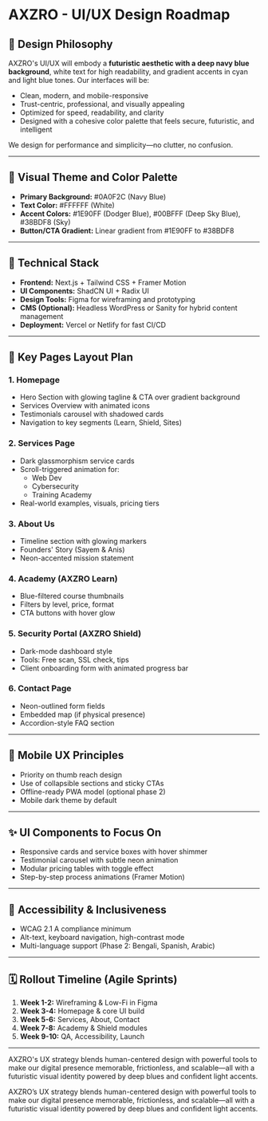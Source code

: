 # AXZRO - UI/UX Design Roadmap

## 🎨 Design Philosophy

AXZRO's UI/UX will embody a **futuristic aesthetic with a deep navy blue background**, white text for high readability, and gradient accents in cyan and light blue tones. Our interfaces will be:

- Clean, modern, and mobile-responsive
- Trust-centric, professional, and visually appealing
- Optimized for speed, readability, and clarity
- Designed with a cohesive color palette that feels secure, futuristic, and intelligent

We design for performance and simplicity—no clutter, no confusion.

---

## 🎨 Visual Theme and Color Palette

- **Primary Background:** #0A0F2C (Navy Blue)
- **Text Color:** #FFFFFF (White)
- **Accent Colors:** #1E90FF (Dodger Blue), #00BFFF (Deep Sky Blue), #38BDF8 (Sky)
- **Button/CTA Gradient:** Linear gradient from #1E90FF to #38BDF8

---

## 🔧 Technical Stack

- **Frontend:** Next.js + Tailwind CSS + Framer Motion
- **UI Components:** ShadCN UI + Radix UI
- **Design Tools:** Figma for wireframing and prototyping
- **CMS (Optional):** Headless WordPress or Sanity for hybrid content management
- **Deployment:** Vercel or Netlify for fast CI/CD

---

## 📐 Key Pages Layout Plan

### 1. **Homepage**

- Hero Section with glowing tagline & CTA over gradient background
- Services Overview with animated icons
- Testimonials carousel with shadowed cards
- Navigation to key segments (Learn, Shield, Sites)

### 2. **Services Page**

- Dark glassmorphism service cards
- Scroll-triggered animation for:
  - Web Dev
  - Cybersecurity
  - Training Academy
- Real-world examples, visuals, pricing tiers

### 3. **About Us**

- Timeline section with glowing markers
- Founders' Story (Sayem & Anis)
- Neon-accented mission statement

### 4. **Academy (AXZRO Learn)**

- Blue-filtered course thumbnails
- Filters by level, price, format
- CTA buttons with hover glow

### 5. **Security Portal (AXZRO Shield)**

- Dark-mode dashboard style
- Tools: Free scan, SSL check, tips
- Client onboarding form with animated progress bar

### 6. **Contact Page**

- Neon-outlined form fields
- Embedded map (if physical presence)
- Accordion-style FAQ section

---

## 📱 Mobile UX Principles

- Priority on thumb reach design
- Use of collapsible sections and sticky CTAs
- Offline-ready PWA model (optional phase 2)
- Mobile dark theme by default

---

## ✨ UI Components to Focus On

- Responsive cards and service boxes with hover shimmer
- Testimonial carousel with subtle neon animation
- Modular pricing tables with toggle effect
- Step-by-step process animations (Framer Motion)

---

## 🧠 Accessibility & Inclusiveness

- WCAG 2.1 A compliance minimum
- Alt-text, keyboard navigation, high-contrast mode
- Multi-language support (Phase 2: Bengali, Spanish, Arabic)

---

## 🗓️ Rollout Timeline (Agile Sprints)

1. **Week 1-2:** Wireframing & Low-Fi in Figma
2. **Week 3-4:** Homepage & core UI build
3. **Week 5-6:** Services, About, Contact
4. **Week 7-8:** Academy & Shield modules
5. **Week 9-10:** QA, Accessibility, Launch

---

AXZRO's UX strategy blends human-centered design with powerful tools to make our digital presence memorable, frictionless, and scalable—all with a futuristic visual identity powered by deep blues and confident light accents.

AXZRO’s UX strategy blends human-centered design with powerful tools to make our digital presence memorable, frictionless, and scalable—all with a futuristic visual identity powered by deep blues and confident light accents.

